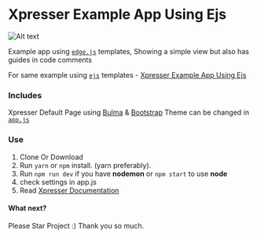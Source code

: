 # Xpresser Example App Using Ejs

![Alt text](https://cdn.jsdelivr.net/npm/xpresser/xpresser-logo-black.png "Xpresser Logo")


Example app using [`edge.js`](https://edge.adonisjs.com) templates, Showing a simple view but also has guides in code comments

For same example using [`ejs`](https://ejs.co) templates - [Xpresser Example App Using Ejs](https://github.com/xpresserjs/new-app)

### Includes 
Xpresser Default Page using [Bulma](https://bulma.io) & [Bootstrap](https://getbootstrap.com)
Theme can be changed in [`app.js`](./app.js)

### Use
1. Clone Or Download
2. Run `yarn` or `npm` install. (yarn preferably).
3. Run `npm run dev` if you have **nodemon** or `npm start` to use **node**
4. check settings in app.js
5. Read [Xpresser Documentation](https://www.npmjs.com/package/xpresser)



#### What next?
Please Star Project :)
Thank you so much.